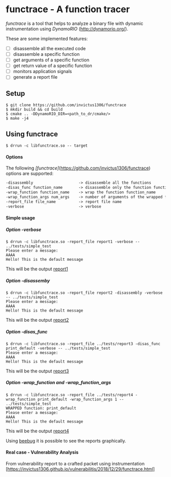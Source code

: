 # functrace - A function tracer

*functrace* is a tool that helps to analyze a binary file with dynamic instrumentation using *DynamoRIO* (<http://dynamorio.org/>).

These are some implemented features:

- [ ] disassemble all the executed code
- [ ] disassemble a specific function
- [ ] get arguments of a specific function
- [ ] get return value of a specific function
- [ ] monitors application signals
- [ ] generate a report file

## Setup

```shell
$ git clone https://github.com/invictus1306/functrace
$ mkdir build && cd build
$ cmake .. -DDynamoRIO_DIR=<path_to_dr/cmake/>
$ make -j4
```

## Using functrace

```shell
$ drrun -c libfunctrace.so -- target
```

#### Options

The following *[functrace]*(https://github.com/invictus1306/functrace) options are supported:

```latex
-disassembly                    -> disassemble all the functions 
-disas_func function_name       -> disassemble only the function function_name	
-wrap_function function_name    -> wrap the function function_name				
-wrap_function_args num_args    -> number of arguments of the wrapped function
-report_file file_name          -> report file name
-verbose                        -> verbose
```

#### Simple usage

##### Option *-verbose*
```shell
$ drrun -c libfunctrace.so -report_file report1 -verbose -- ../tests/simple_test
Please enter a message: 
AAAA
Hello! This is the default message
```
This will be the output [report1](https://github.com/invictus1306/functrace/blob/master/tests/report1)

##### Option *-disassemby*
```shell
$ drrun -c libfunctrace.so -report_file report2 -disassembly -verbose -- ../tests/simple_test
Please enter a message: 
AAAA
Hello! This is the default message
```
This will be the output [report2](https://github.com/invictus1306/functrace/blob/master/tests/report2)

##### Option *-disas_func*
```shell
$ drrun -c libfunctrace.so -report_file ../tests/report3 -disas_func print_default -verbose -- ../tests/simple_test
Please enter a message: 
AAAA
Hello! This is the default message
```
This will be the output [report3](https://github.com/invictus1306/functrace/blob/master/tests/report3)

##### Option *-wrap_function* and *-wrap_function_args*
```shell
$ drrun -c libfunctrace.so -report_file ../tests/report4 -wrap_function print_default -wrap_function_args 1 -- ../tests/simple_test
WRAPPED function: print_default 
Please enter a message: 
AAAA
Hello! This is the default message
```
This will be the output [report4](https://github.com/invictus1306/functrace/blob/master/tests/report4)

Using [beebug](https://github.com/invictus1306/beebug) it is possible to see the reports graphically.

#### Real case - Vulnerability Analysis

From vulnerability report to a crafted packet using instrumentation [https://invictus1306.github.io/vulnerabilitis/2018/12/29/functrace.html]
